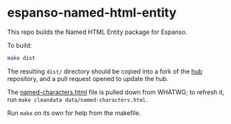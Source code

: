 # espanso-named-html-entity

This repo builds the Named HTML Entity package for Espanso.

To build:

```sh
make dist
```

The resulting `dist/` directory should be copied into a fork of the [hub](https://github.com/espanso/hub) repository, and a pull request opened to update the hub.

The [named-characters.html](./data/named-characters.html) file is pulled down from WHATWG; to refresh it, run `make cleandata data/named-characters.html`.

Run `make` on its own for help from the makefile.
